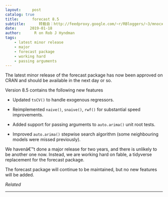 ```yaml
---
layout:     post
catalog: true
title:      forecast 8.5
subtitle:      转载自：http://feedproxy.google.com/~r/RBloggers/~3/mnocxrduJds/
date:      2019-01-18
author:      R on Rob J Hyndman
tags:
    - latest minor release
    - major
    - forecast package
    - working hard
    - passing arguments
---
```






The latest minor release of the forecast package has now been approved on CRAN and should be available in the next day or so.

Version 8.5 contains the following new features

- Updated `tsCV()` to handle exogenous regressors.

- Reimplemented `naive()`, `snaive()`, `rwf()` for substantial speed improvements.

- Added support for passing arguments to `auto.arima()` unit root tests.

- Improved `auto.arima()` stepwise search algorithm (some neighbouring models were missed previously).


We havenâ€™t done a major release for two years, and there is unlikely to be another one now. Instead, we are working hard on fable, a tidyverse replacement for the forecast package.

The forecast package will continue to be maintained, but no new features will be added.


*Related*








---
